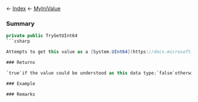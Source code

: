← [Index](Api-Index) ← [MyIniValue](VRage.Game.ModAPI.Ingame.Utilities.MyIniValue)

### Summary

```csharp
private public TryGetUInt64
```csharp

Attempts to get this value as a [System.UInt64](https://docs.microsoft.com/en-us/dotnet/api/system.uint64?view=netframework-4.6) . Fills the`value`on success.

### Returns

`true`if the value could be understood as this data type;`false`otherwise

### Example

### Remarks

